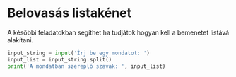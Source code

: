 # Belovasás listakénet

A későbbi feladatokban segíthet ha tudjátok hogyan kell a bemenetet listává alakítani. 

```python
input_string = input('Írj be egy mondatot: ')
input_list = input_string.split()
print('A mondatban szereplő szavak: ', input_list)
```
